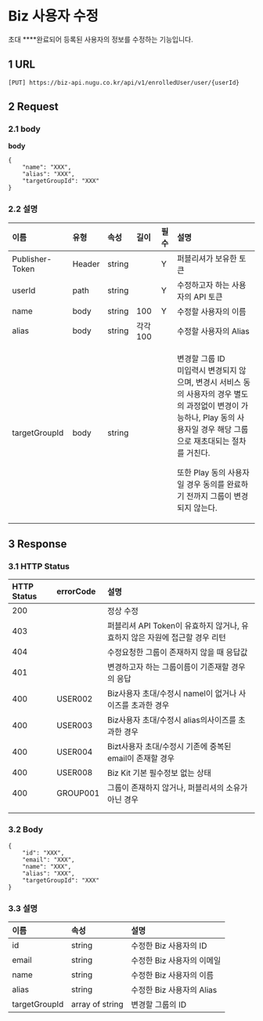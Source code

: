 # Biz 사용자 수정

초대 ****완료되어 등록된 사용자의 정보를 수정하는 기능입니다.

## 1 URL <a id="Biz&#xC0AC;&#xC6A9;&#xC790;&#xC218;&#xC815;v1-1URL"></a>

```text
[PUT] https://biz-api.nugu.co.kr/api/v1/enrolledUser/user/{userId}
```

## 2 Request <a id="Biz&#xC0AC;&#xC6A9;&#xC790;&#xC218;&#xC815;v1-2Request"></a>

### 2.1 body <a id="Biz&#xC0AC;&#xC6A9;&#xC790;&#xC218;&#xC815;v1-2.1body"></a>

**body**

```text
{
    "name": "XXX",
    "alias": "XXX",
    "targetGroupId": "XXX"
}
```

### 2.2 설명 <a id="Biz&#xC0AC;&#xC6A9;&#xC790;&#xC218;&#xC815;v1-2.2&#xC124;&#xBA85;"></a>

<table>
  <thead>
    <tr>
      <th style="text-align:left">&#xC774;&#xB984;</th>
      <th style="text-align:left">&#xC720;&#xD615;</th>
      <th style="text-align:left">&#xC18D;&#xC131;</th>
      <th style="text-align:left">&#xAE38;&#xC774;</th>
      <th style="text-align:left">&#xD544;&#xC218;</th>
      <th style="text-align:left">&#xC124;&#xBA85;</th>
    </tr>
  </thead>
  <tbody>
    <tr>
      <td style="text-align:left">Publisher-Token</td>
      <td style="text-align:left">Header</td>
      <td style="text-align:left">string</td>
      <td style="text-align:left"></td>
      <td style="text-align:left">Y</td>
      <td style="text-align:left">&#xD37C;&#xBE14;&#xB9AC;&#xC154;&#xAC00; &#xBCF4;&#xC720;&#xD55C; &#xD1A0;&#xD070;</td>
    </tr>
    <tr>
      <td style="text-align:left">userId</td>
      <td style="text-align:left">path</td>
      <td style="text-align:left">string</td>
      <td style="text-align:left"></td>
      <td style="text-align:left">Y</td>
      <td style="text-align:left">&#xC218;&#xC815;&#xD558;&#xACE0;&#xC790; &#xD558;&#xB294; &#xC0AC;&#xC6A9;&#xC790;&#xC758;
        API &#xD1A0;&#xD070;</td>
    </tr>
    <tr>
      <td style="text-align:left">name</td>
      <td style="text-align:left">body</td>
      <td style="text-align:left">string</td>
      <td style="text-align:left">100</td>
      <td style="text-align:left">Y</td>
      <td style="text-align:left">&#xC218;&#xC815;&#xD560; &#xC0AC;&#xC6A9;&#xC790;&#xC758; &#xC774;&#xB984;</td>
    </tr>
    <tr>
      <td style="text-align:left">alias</td>
      <td style="text-align:left">body</td>
      <td style="text-align:left">string</td>
      <td style="text-align:left">&#xAC01;&#xAC01; 100</td>
      <td style="text-align:left"></td>
      <td style="text-align:left">&#xC218;&#xC815;&#xD560; &#xC0AC;&#xC6A9;&#xC790;&#xC758; Alias</td>
    </tr>
    <tr>
      <td style="text-align:left">targetGroupId</td>
      <td style="text-align:left">body</td>
      <td style="text-align:left">string</td>
      <td style="text-align:left"></td>
      <td style="text-align:left"></td>
      <td style="text-align:left">
        <p>&#xBCC0;&#xACBD;&#xD560; &#xADF8;&#xB8F9; ID
          <br />&#xBBF8;&#xC785;&#xB825;&#xC2DC; &#xBCC0;&#xACBD;&#xB418;&#xC9C0; &#xC54A;&#xC73C;&#xBA70;,
          &#xBCC0;&#xACBD;&#xC2DC; &#xC11C;&#xBE44;&#xC2A4; &#xB3D9;&#xC758; &#xC0AC;&#xC6A9;&#xC790;&#xC758;
          &#xACBD;&#xC6B0; &#xBCC4;&#xB3C4;&#xC758; &#xACFC;&#xC815;&#xC5C6;&#xC774;
          &#xBCC0;&#xACBD;&#xC774; &#xAC00;&#xB2A5;&#xD558;&#xB098;, Play &#xB3D9;&#xC758;
          &#xC0AC;&#xC6A9;&#xC790;&#xC77C; &#xACBD;&#xC6B0; &#xD574;&#xB2F9; &#xADF8;&#xB8F9;&#xC73C;&#xB85C;
          &#xC7AC;&#xCD08;&#xB300;&#xB418;&#xB294; &#xC808;&#xCC28;&#xB97C; &#xAC70;&#xCE5C;&#xB2E4;.</p>
        <p>&#xB610;&#xD55C; Play &#xB3D9;&#xC758; &#xC0AC;&#xC6A9;&#xC790;&#xC77C;
          &#xACBD;&#xC6B0; &#xB3D9;&#xC758;&#xB97C; &#xC644;&#xB8CC;&#xD558;&#xAE30;
          &#xC804;&#xAE4C;&#xC9C0; &#xADF8;&#xB8F9;&#xC774; &#xBCC0;&#xACBD;&#xB418;&#xC9C0;
          &#xC54A;&#xB294;&#xB2E4;.</p>
      </td>
    </tr>
  </tbody>
</table>

## 3 Response <a id="Biz&#xC0AC;&#xC6A9;&#xC790;&#xC218;&#xC815;v1-3Response"></a>

### 3.1 HTTP Status <a id="Biz&#xC0AC;&#xC6A9;&#xC790;&#xC218;&#xC815;v1-3.1HTTPStatus"></a>

| HTTP Status | errorCode | 설명 |
| :--- | :--- | :--- |
| 200 |  | 정상 수정 |
| 403 |  | 퍼블리셔 API Token이 유효하지 않거나, 유효하지 않은 자원에 접근할 경우 리턴 |
| 404 |  | 수정요청한 그룹이 존재하지 않을 때 응답값 |
| 401 |  | 변경하고자 하는 그룹이름이 기존재할 경우의 응답 |
| 400 | USER002 | Biz사용자 초대/수정시 namel이 없거나 사이즈를 초과한 경우 |
| 400 | USER003 | Biz사용자 초대/수정시 alias의사이즈를 초과한 경우 |
| 400 | USER004 | Bizt사용자 초대/수정시 기존에 중복된 email이 존재할 경우 |
| 400 | USER008 | Biz Kit 기본 필수정보 없는 상태 |
| 400 | GROUP001 | 그룹이 존재하지 않거나, 퍼블리셔의 소유가 아닌 경우 |
|  |  |  |
|  |  |  |

### 3.2 Body <a id="Biz&#xC0AC;&#xC6A9;&#xC790;&#xC218;&#xC815;v1-3.2Body"></a>

```text
{
    "id": "XXX",
    "email": "XXX",
    "name": "XXX",
    "alias": "XXX",
    "targetGroupId": "XXX"
}
```

### 3.3 설명 <a id="Biz&#xC0AC;&#xC6A9;&#xC790;&#xC218;&#xC815;v1-3.3&#xC124;&#xBA85;"></a>

| 이름 | 속성 | 설명 |
| :--- | :--- | :--- |
| id | string | 수정한 Biz 사용자의 ID |
| email | string | 수정한 Biz 사용자의 이메일 |
| name | string | 수정한 Biz 사용자의 이름 |
| alias | string | 수정한 Biz 사용자의 Alias |
| targetGroupId | array of string | 변경할 그룹의 ID |

